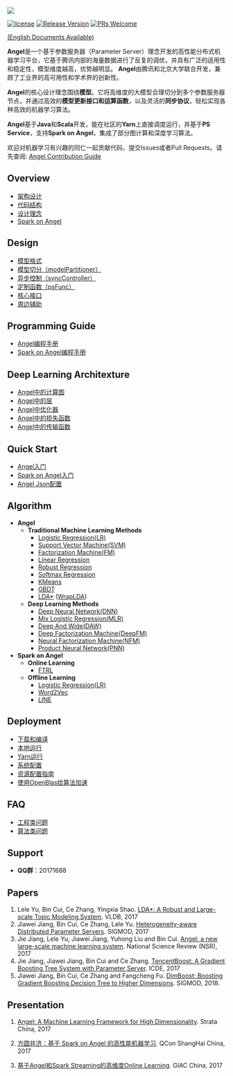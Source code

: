 ![](assets/angel_logo.png)


[![license](http://img.shields.io/badge/license-Apache2.0-blue.svg?style=flat)](https://github.com/tencent/angel/blob/master/LICENSE)
[![Release Version](https://img.shields.io/badge/release-2.0.0-red.svg)](https://github.com/tencent/angel/releases)
[![PRs Welcome](https://img.shields.io/badge/PRs-welcome-brightgreen.svg)](https://github.com/tencent/angel/pulls)

[(English Documents Available)](./README_en.md)

**Angel**是一个基于参数服务器（Parameter Server）理念开发的高性能分布式机器学习平台，它基于腾讯内部的海量数据进行了反复的调优，并具有广泛的适用性和稳定性，模型维度越高，优势越明显。 **Angel**由腾讯和北京大学联合开发，兼顾了工业界的高可用性和学术界的创新性。

**Angel**的核心设计理念围绕**模型**。它将高维度的大模型合理切分到多个参数服务器节点，并通过高效的**模型更新接口和运算函数**，以及灵活的**同步协议**，轻松实现各种高效的机器学习算法。

**Angel**基于**Java**和**Scala**开发，能在社区的**Yarn**上直接调度运行，并基于**PS Service**，支持**Spark on Angel**，集成了部分图计算和深度学习算法。

欢迎对机器学习有兴趣的同仁一起贡献代码，提交Issues或者Pull Requests。请先查阅: [Angel Contribution Guide](https://github.com/Tencent/angel/blob/master/CONTRIBUTING.md)

## Overview

* [架构设计](./docs/overview/architecture.md)
* [代码结构](./docs/overview/code_framework.md)
* [设计理念](./docs/overview/design_philosophy.md)
* [Spark on Angel](./docs/overview/spark_on_angel.md)


## Design
* [模型格式](./docs/design/model_format.md)
* [模型切分（modelPartitioner）](./docs/design/model_partitioner.md)
* [异步控制（syncController）](./docs/design/sync_controller.md)
* [定制函数（psFunc）](./docs/design/psfFunc.md)
* [核心接口](./docs/apis/core_api.md)
* [周边辅助](./docs/assistant/hobby_api.md)

## Programming Guide

* [Angel编程手册](./docs/programmers_guide/angel_programing_guide.md)
* [Spark on Angel编程手册](./docs/programmers_guide/spark_on_angel_programing_guide.md)

## Deep Learning Architexture
* [Angel中的计算图](./docs/basic/computinggraph_on_angel.md)
* [Angel中的层](./docs/basic/layers_on_angel.md)
* [Angel中优化器](./docs/basic/optimizer_on_angel.md)
* [Angel中的损失函数](./docs/basic/lossfunc_on_angel.md)
* [Angel中的传输函数](./docs/basic/transfunc_on_angel.md)

## Quick Start
* [Angel入门](./docs/tutorials/angel_ps_quick_start.md)
* [Spark on Angel入门](./docs/tutorials/spark_on_angel_quick_start.md)
* [Angel Json配置](./docs/basic/json_conf.md)

## Algorithm

* **Angel**
	* **Traditional Machine Learning Methods**
		* [Logistic Regression(LR)](./docs/algo/lr_on_angel.md)
		* [Support Vector Machine(SVM)](./docs/algo/svm_on_angel.md)
		* [Factorization Machine(FM)](./docs/algo/fm_on_angel.md)
		* [Linear Regression](./docs/algo/linear_on_angel.md)
		* [Robust Regression](./docs/algo/robust_on_angel.md)
		* [Softmax Regression](./docs/algo/softmax_on_angel.md)
		* [KMeans](./docs/algo/kmeans_on_angel.md)
		* [GBDT](./docs/algo/gbdt_on_angel.md)
		* [LDA\*](./docs/algo/lda_on_angel.md) ([WrapLDA](./docs/algo/wrap_lda_on_angel.md))
	* **Deep Learning Methods**
		* [Deep Neural Network(DNN)](./docs/algo/dnn_on_angel.md)
		* [Mix Logistic Regression(MLR)](./docs/algo/mlr_on_angel.md)
		* [Deep And Wide(DAW)](./docs/algo/daw_on_angel.md)
		* [Deep Factorization Machine(DeepFM)](./docs/algo/deepfm_on_angel.md)
		* [Neural Factorization Machine(NFM)](./docs/algo/nfm_on_angel.md)
		* [Product Neural Network(PNN)](./docs/algo/pnn_on_angel.md)
* **Spark on Angel**
	* **Online Learning**
		* [FTRL](./docs/algo/ftrl_lr_spark.md)
	* **Offline Learning**
		* [Logistic Regression(LR)](./docs/algo/sona/lr_sona.md)
		* [Word2Vec](./docs/algo/sona/word2vec_sona.md)
		* [LINE](./docs/algo/sona/line_sona.md)


## Deployment

* [下载和编译](./docs/deploy/source_compile.md)
* [本地运行](./docs/deploy/local_run.md)
* [Yarn运行](./docs/deploy/run_on_yarn.md)
* [系统配置](./docs/deploy/config_details.md)
* [资源配置指南](./docs/deploy/resource_config_guide.md)
* [使用OpenBlas给算法加速](./docs/deploy/blas_for_densematrix.md)

## FAQ
* [工程类问题](https://github.com/Tencent/angel/wiki/%E5%B7%A5%E7%A8%8B%E5%B8%B8%E8%A7%81%E9%97%AE%E9%A2%98)
* [算法类问题](https://github.com/Tencent/angel/wiki/%E7%AE%97%E6%B3%95%E5%B8%B8%E8%A7%81%E9%97%AE%E9%A2%98)

## Support

* **QQ群**：20171688

## Papers
  1. Lele Yu, Bin Cui, Ce Zhang, Yingxia Shao. [LDA*: A Robust and Large-scale Topic Modeling System](http://www.vldb.org/pvldb/vol10/p1406-yu.pdf). VLDB, 2017
  2. Jiawei Jiang, Bin Cui, Ce Zhang, Lele Yu. [Heterogeneity-aware Distributed Parameter Servers](http://dl.acm.org/citation.cfm?id=3035933). SIGMOD, 2017
  3. Jie Jiang, Lele Yu, Jiawei Jiang, Yuhong Liu and Bin Cui. [Angel: a new large-scale machine learning system](https://academic.oup.com/nsr/article/3052720). National Science Review (NSR), 2017
  4. Jie Jiang, Jiawei Jiang,  Bin Cui and Ce Zhang. [TencentBoost: A Gradient Boosting Tree System with Parameter Server](http://ieeexplore.ieee.org/abstract/document/7929984/).	ICDE, 2017
  5. Jiawei Jiang, Bin Cui, Ce Zhang and Fangcheng Fu. [DimBoost: Boosting Gradient Boosting Decision Tree to Higher Dimensions](https://dl.acm.org/citation.cfm?id=3196892). SIGMOD, 2018.

## Presentation

1. [Angel: A Machine Learning Framework for High Dimensionality](https://cdn.oreillystatic.com/en/assets/1/event/273/Angel_%E9%9D%A2%E5%90%91%E9%AB%98%E7%BB%B4%E5%BA%A6%E7%9A%84%E6%9C%BA%E5%99%A8%E5%AD%A6%E4%B9%A0%E8%AE%A1%E7%AE%97%E6%A1%86%E6%9E%B6%20_Angel_%20A%20machine%20learning%20framework%20for%20high%20dimensionality_%20%E8%AE%B2%E8%AF%9D.pdf).  Strata China, 2017

2. [方圆并济：基于 Spark on Angel 的高性能机器学习](./docs/slides/Angel_QCon_2017.pdf).  QCon ShangHai China, 2017

3. [基于Angel和Spark Streaming的高维度Online Learning](./docs/slides/Angel_GIAC_2017.pdf). GIAC China, 2017
